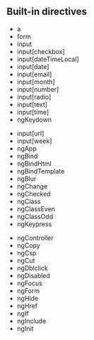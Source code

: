 ## Built-in directives

<ul>
  <li>a</li>
  <li>form</li>
  <li>input</li>
  <li>input[checkbox]</li>
  <li>input[dateTimeLocal]</li>
  <li>input[date]</li>
  <li>input[email]</li>
  <li>input[month]</li>
  <li>input[number]</li>
  <li>input[radio]</li>
  <li>input[text]</li>
  <li>input[time]</li>
  <li>ngKeydown</li>
</ul>
<ul>
  <li>input[url]</li>
  <li>input[week]</li>
  <li>ngApp</li>
  <li>ngBind</li>
  <li>ngBindHtml</li>
  <li>ngBindTemplate</li>
  <li>ngBlur</li>
  <li>ngChange</li>
  <li>ngChecked</li>
  <li>ngClass</li>
  <li>ngClassEven</li>
  <li>ngClassOdd</li>
  <li>ngKeypress</li>
</ul>
<ul>
  <li>ngController</li>
  <li>ngCopy</li>
  <li>ngCsp</li>
  <li>ngCut</li>
  <li>ngDblclick</li>
  <li>ngDisabled</li>
  <li>ngFocus</li>
  <li>ngForm</li>
  <li>ngHide</li>
  <li>ngHref</li>
  <li>ngIf</li>
  <li>ngInclude</li>
  <li>ngInit</li>
</ul>
